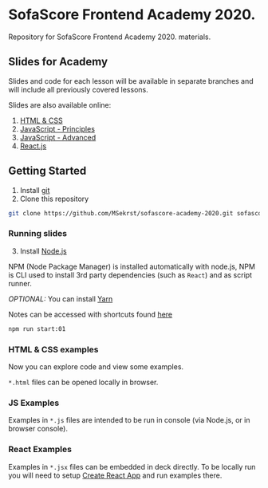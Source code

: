 # SofaScore Frontend Academy 2020.

Repository for SofaScore Frontend Academy 2020. materials.

## Slides for Academy

Slides and code for each lesson will be available in separate branches and will include all previously covered lessons.

Slides are also available online:
1. [HTML & CSS](https://sofascore-academy-2020-git-lesson-01.msekrst.now.sh/#0)
2. [JavaScript - Principles](https://sofascore-academy-2020-git-lesson-02.msekrst.now.sh/#0)
3. [JavaScript - Advanced](https://sofascore-academy-2020-git-lesson-03.msekrst.now.sh/#0)
4. [React.js](https://sofascore-academy-2020-git-lesson-04.msekrst.now.sh/#0)

## Getting Started

1. Install [git](https://git-scm.com/downloads)
2. Clone this repository

```zsh
git clone https://github.com/MSekrst/sofascore-academy-2020.git sofascore-academy
```

### Running slides

3. Install [Node.js](https://nodejs.org/en/)

 NPM (Node Package Manager) is installed automatically with node.js, NPM is CLI used to install 3rd party dependencies (such as `React`) and as script runner.

*OPTIONAL:* You can install [Yarn](https://classic.yarnpkg.com/en/docs/install#mac-stable)

Notes can be accessed with shortcuts found [here](https://github.com/jxnblk/mdx-deck#presenter-mode)

```zsh
npm run start:01
```

### HTML & CSS examples

Now you can explore code and view some examples.

`*.html` files can be opened locally in browser.

### JS Examples

Examples in `*.js` files are intended to be run in console (via Node.js, or in browser console).

### React Examples

Examples in `*.jsx` files can be embedded in deck directly. To be locally run you will need to setup [Create React App](https://reactjs.org/docs/create-a-new-react-app.html#create-react-app) and run examples there.